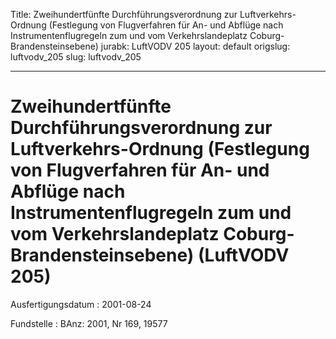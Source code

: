 Title: Zweihundertfünfte Durchführungsverordnung zur Luftverkehrs-Ordnung (Festlegung
  von Flugverfahren für An- und Abflüge nach Instrumentenflugregeln zum und vom Verkehrslandeplatz
  Coburg-Brandensteinsebene)
jurabk: LuftVODV 205
layout: default
origslug: luftvodv_205
slug: luftvodv_205

---

# Zweihundertfünfte Durchführungsverordnung zur Luftverkehrs-Ordnung (Festlegung von Flugverfahren für An- und Abflüge nach Instrumentenflugregeln zum und vom Verkehrslandeplatz Coburg-Brandensteinsebene) (LuftVODV 205)

Ausfertigungsdatum
:   2001-08-24

Fundstelle
:   BAnz: 2001, Nr 169, 19577

